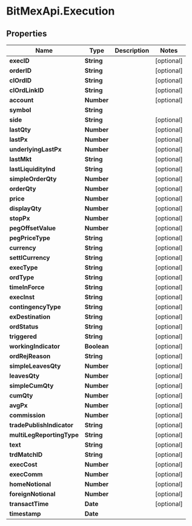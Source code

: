 # BitMexApi.Execution

## Properties
Name | Type | Description | Notes
------------ | ------------- | ------------- | -------------
**execID** | **String** |  | [optional] 
**orderID** | **String** |  | [optional] 
**clOrdID** | **String** |  | [optional] 
**clOrdLinkID** | **String** |  | [optional] 
**account** | **Number** |  | [optional] 
**symbol** | **String** |  | 
**side** | **String** |  | [optional] 
**lastQty** | **Number** |  | [optional] 
**lastPx** | **Number** |  | [optional] 
**underlyingLastPx** | **Number** |  | [optional] 
**lastMkt** | **String** |  | [optional] 
**lastLiquidityInd** | **String** |  | [optional] 
**simpleOrderQty** | **Number** |  | [optional] 
**orderQty** | **Number** |  | [optional] 
**price** | **Number** |  | [optional] 
**displayQty** | **Number** |  | [optional] 
**stopPx** | **Number** |  | [optional] 
**pegOffsetValue** | **Number** |  | [optional] 
**pegPriceType** | **String** |  | [optional] 
**currency** | **String** |  | [optional] 
**settlCurrency** | **String** |  | [optional] 
**execType** | **String** |  | [optional] 
**ordType** | **String** |  | [optional] 
**timeInForce** | **String** |  | [optional] 
**execInst** | **String** |  | [optional] 
**contingencyType** | **String** |  | [optional] 
**exDestination** | **String** |  | [optional] 
**ordStatus** | **String** |  | [optional] 
**triggered** | **String** |  | [optional] 
**workingIndicator** | **Boolean** |  | [optional] 
**ordRejReason** | **String** |  | [optional] 
**simpleLeavesQty** | **Number** |  | [optional] 
**leavesQty** | **Number** |  | [optional] 
**simpleCumQty** | **Number** |  | [optional] 
**cumQty** | **Number** |  | [optional] 
**avgPx** | **Number** |  | [optional] 
**commission** | **Number** |  | [optional] 
**tradePublishIndicator** | **String** |  | [optional] 
**multiLegReportingType** | **String** |  | [optional] 
**text** | **String** |  | [optional] 
**trdMatchID** | **String** |  | [optional] 
**execCost** | **Number** |  | [optional] 
**execComm** | **Number** |  | [optional] 
**homeNotional** | **Number** |  | [optional] 
**foreignNotional** | **Number** |  | [optional] 
**transactTime** | **Date** |  | [optional] 
**timestamp** | **Date** |  | 


